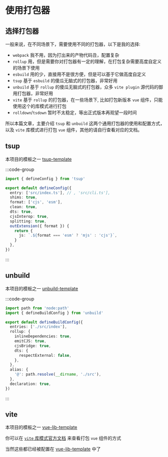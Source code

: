 # 使用打包器

## 选择打包器

一般来说，在不同场景下，需要使用不同的打包器，以下是我的选择:

- `webpack` 我不用，因为打出来的产物代码丑，配置复杂
- `rollup` 用，但是需要你对打包器有一定的理解，在打包复杂需要高度自定义的场景下使用
- `esbuild` 用的少，直接用不是很方便，但是可以基于它做高度自定义
- `tsup` 基于 `esbuild` 的傻瓜无脑式的打包器，非常好用
- `unbuild` 基于 `rollup` 的傻瓜无脑式的打包器，众多 `vite plugin` 源代码的御用打包器，非常好用
- `vite` 基于 `rollup` 的打包器，在一些场景下, 比如打包新版本 `vue` 组件，只能使用这个的库模式进行打包
- `rolldown`/`tsdown` 暂时不太稳定，等出正式版本再观望一段时间

所以本篇文章，主要介绍 `tsup` 和 `unbuild` 这两个通用打包器的使用和配置方式，以及 `vite` 库模式进行打包 `vue` 组件，其他的请自行查看对应的文档。

## tsup

本项目的模板之一 [tsup-template](https://github.com/sonofmagic/monorepo-template/tree/main/packages/tsup-template)

:::code-group

```ts [tsup.config.ts]
import { defineConfig } from 'tsup'

export default defineConfig({
  entry: ['src/index.ts'], // , 'src/cli.ts'],
  shims: true,
  format: ['cjs', 'esm'],
  clean: true,
  dts: true,
  cjsInterop: true,
  splitting: true,
  outExtension({ format }) {
    return {
      js: `.${format === 'esm' ? 'mjs' : 'cjs'}`,
    }
  },
})
```

:::

## unbuild

本项目的模板之一 [unbuild-template](https://github.com/sonofmagic/monorepo-template/tree/main/packages/unbuild-template)

:::code-group

```ts [build.config.ts]
import path from 'node:path'
import { defineBuildConfig } from 'unbuild'

export default defineBuildConfig({
  entries: ['./src/index'],
  rollup: {
    inlineDependencies: true,
    emitCJS: true,
    cjsBridge: true,
    dts: {
      respectExternal: false,
    },
  },
  alias: {
    '@': path.resolve(__dirname, './src'),
  },
  declaration: true,
})
```

:::

## vite

本项目的模板之一 [vue-lib-template](https://github.com/sonofmagic/monorepo-template/tree/main/packages/vue-lib-template)

你可以在 [`vite` 库模式官方文档](https://vite.dev/guide/build.html#library-mode) 来查看打包 `vue` 组件的方式

当然这些都已经被配置在 [vue-lib-template](https://github.com/sonofmagic/monorepo-template/tree/main/packages/vue-lib-template) 中了
